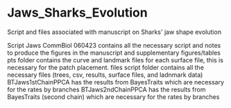 # Jaws_Sharks_Evolution
Script and files associated with manuscript on Sharks' jaw shape evolution

Script Jaws CommBiol 060423 contains all the necessary script and notes to produce the figures in the manuscript and supplementary figures/tables
pts folder contains the curve and landmark files for each surface file, this is necessary for the patch placement.
files script folder contains all the necessary files (trees, csv, results, surface files, and ladnmark data)
BTJaws1stChainPPCA has the results from BayesTraits which are necessary for the rates by branches
BTJaws2ndChainPPCA has the results from BayesTraits (second chain) which are necessary for the rates by branches
